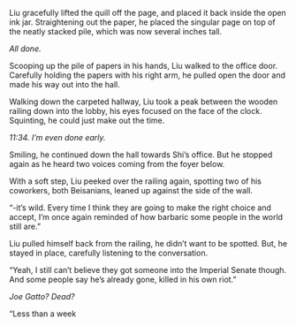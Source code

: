 Liu gracefully lifted the quill off the page, and placed it back inside the open ink jar. Straightening out the paper, he placed the singular page on top of the neatly stacked pile, which was now several inches tall.

*All done.* 

Scooping up the pile of papers in his hands, Liu walked to the office door. Carefully holding the papers with his right arm, he pulled open the door and made his way out into the hall. 

Walking down the carpeted hallway, Liu took a peak between the wooden railing down into the lobby, his eyes focused on the face of the clock. Squinting, he could just make out the time. 

*11:34. I’m even done early.*

Smiling, he continued down the hall towards Shi’s office. But he stopped again as he heard two voices coming from the foyer below.  

With a soft step, Liu peeked over the railing again, spotting two of his coworkers, both Beisanians, leaned up against the side of the wall. 

“-it’s wild. Every time I think they are going to make the right choice and accept, I’m once again reminded of how barbaric some people in the world still are.”

Liu pulled himself back from the railing, he didn’t want to be spotted. But, he stayed in place, carefully listening to the conversation.

“Yeah, I still can’t believe they got someone into the Imperial Senate though. And some people say he’s already gone, killed in his own riot.”

*Joe Gatto? Dead?*

“Less than a week
